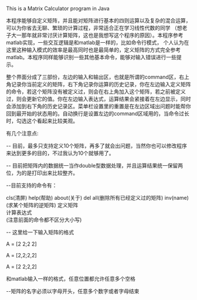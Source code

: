 This is a Matrix Calculator program in Java


本程序能够自定义矩阵，并且能对矩阵进行基本的四则运算以及复杂的混合运算，可以为你省去无聊、繁琐的计算过程，非常适合正在学习线性代数的同学
（想老子大一那年就非常讨厌计算矩阵，这也是我想写这个程序的原因）。本程序参考matlab实现，一些交互逻辑是和matlab是一样的，比如命令行模式，
个人认为在这里这种输入模式的效率是最高同时也是最简单的，定义矩阵的方式完全参考matlab。本程序同样能够识别一些其他基本命令，能够对输入错误进行一些提示。



整个界面分成了三部份，左边的输入和输出区，也就是所谓的command区，右上角记录你当前定义的矩阵，右下角记录你运算的历史记录，你在左边输入定义矩阵的命令，若这个矩阵没有被定义过，则会在右上角加入这个矩阵，若之前被定义过，则会更新它的值。你在左边输入表达式，运算结果会紧接着在左边显示，同时会添加到右下角的历史记录区。菜单栏设置里的重置是在左边区域出问题时能帮你回到最开始的状态用的。自动换行是设置左边的command区域用的，当命令过长时，勾选这个看起来比较美观。



有几个注意点:


-- 目前，最多只支持定义10个矩阵，再多了就会出问题，当然你也可以修改程序来达到更多的目的，不过我认为10个就够用了。


-- 目前把矩阵内的数据统一当作double型数据处理，并且运算结果统一保留两位，为的是打印出来比较整齐。


--目前支持的命令有：


  cls(清屏) 
  help(帮助) 
  about(关于) 
  del all(删除所有已经定义过的矩阵) 
  inv(name)(求某个矩阵的逆矩阵)
  定义矩阵  
  计算表达式   
  (注意前面的命令都不区分大小写)


-- 这里给一下输入矩阵的格式


A = [2 2;2 2]


A = [2,2;2,2]


A = [2 2;2,2]



和matlab输入一样的格式，任意位置都允许任意多个空格


--矩阵的名字必须以字母开头，任意多个数字或者字母结束
